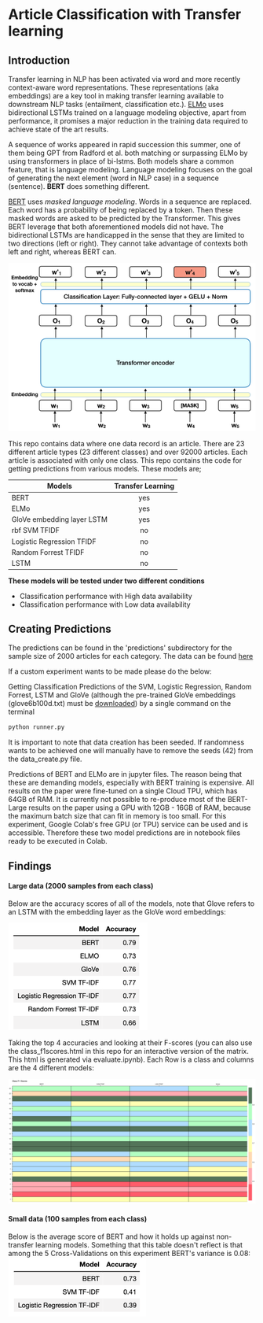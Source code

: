 # Article Classification with Transfer learning 

## Introduction
Transfer learning in NLP has been activated via word and more recently context-aware word representations. These representations (aka embeddings) are a key tool in making transfer learning available to downstream NLP tasks (entailment, classification etc.). [ELMo](https://arxiv.org/abs/1802.05365) uses bidirectional LSTMs trained on a language modeling objective, apart from performance, it promises a major reduction in the training data required to achieve state of the art results. 

A sequence of works appeared in rapid succession this summer, one of them being GPT from Radford et al. both matching or surpassing ELMo by using transformers in place of bi-lstms. Both models share a common feature, that is language modeling. Language modeling focuses on the goal of generating the next element (word in NLP case) in a sequence (sentence). **BERT** does something different. 

[BERT](https://arxiv.org/abs/1810.04805) uses *masked language modeling*. Words in a sequence are replaced. Each word has a probability of being replaced by a <MASK> token. Then these masked words are asked to be predicted by the Transformer. This gives BERT leverage that both aforementioned models did not have. The bidirectional LSTMs are handicapped in the sense that they are limited to two directions (left or right). They cannot take advantage of contexts both left and right, whereas BERT can. 

![Alt text](img/bert.png "bert")

This repo contains data where one data record is an article. There are 23 different article types (23 different classes) and over 92000 articles. Each article is associated with only one class. This repo contains the code for getting predictions from various models. These models are;

 

| Models         | Transfer Learning|
| -------------- |:-------------:| 
| BERT           | yes | 
| ELMo           | yes      |   
| GloVe embedding layer LSTM   | yes      |     
|rbf SVM TFIDF |no|
|Logistic Regression TFIDF|no|
|Random Forrest TFIDF|no|
|LSTM|no|

**These models will be tested under two different conditions**

- Classification performance with High data availability
- Classification performance with Low data availability 


## Creating Predictions

The predictions can be found in the 'predictions' subdirectory for the sample size of 2000 articles for each category.
The data can be found [here](https://drive.google.com/file/d/1bocNG-HxpQYWFjutZffh8mNt6hmtJ1nt/view?usp=sharing)

If a custom experiment wants to be made please do the below:

Getting Classification Predictions of the SVM, Logistic Regression, Random Forrest, LSTM and GloVe (although the pre-trained GloVe embeddings (glove6b100d.txt) must be [downloaded](https://nlp.stanford.edu/projects/glove/)) by a single command on the terminal 

```bash
python runner.py
```

It is important to note that data creation has been seeded. If randomness wants to be achieved one will manually have to remove the seeds (42) from the data_create.py file.

Predictions of BERT and ELMo are in jupyter files. The reason being that these are demanding models, especially with BERT training is expensive. All results on the paper were fine-tuned on a single Cloud TPU, which has 64GB of RAM. It is currently not possible to re-produce most of the BERT-Large results on the paper using a GPU with 12GB - 16GB of RAM, because the maximum batch size that can fit in memory is too small. For this experiment, Google Colab's free GPU (or TPU) service can be used and is accessible. Therefore these two model predictions are in notebook files ready to be executed in Colab. 


## Findings

#### Large data (2000 samples from each class)

Below are the accuracy scores of all of the models, note that Glove refers to an LSTM with the embedding layer as the GloVe word embeddings:

![Alt text](img/high_data.png)

Taking the top 4 accuracies and looking at their F-scores (you can also use the class_f1scores.html in this repo for an interactive version of the matrix. This html is generated via evaluate.ipynb).
Each Row is a class and columns are the 4 different models:

![Alt text](img/f1.png)

#### Small data (100 samples from each class)

Below is the average score of BERT and how it holds up against non-transfer learning models. Something that this table doesn't reflect is that among the 5 Cross-Validations on this experiment BERT's variance is 0.08:
![Alt text](img/low_data.png)
